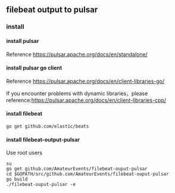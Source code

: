 ## filebeat output to pulsar

### install

#### install pulsar
Reference https://pulsar.apache.org/docs/en/standalone/

#### install pulsar go client
Reference https://pulsar.apache.org/docs/en/client-libraries-go/

If you encounter problems with dynamic libraries，please reference:https://pulsar.apache.org/docs/en/client-libraries-cpp/

#### install filebeat
```
go get github.com/elastic/beats
```

#### install filebeat-output-pulsar
Use root users
```
su
go get github.com/AmateurEvents/filebeat-ouput-pulsar
cd $GOPATH/src/github.com/AmateurEvents/filebeat-ouput-pulsar
go build
./filebeat-ouput-pulsar -e
```
